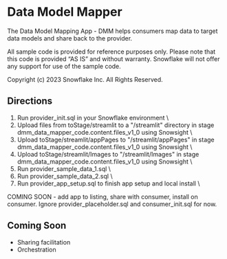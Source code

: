 # Data Model Mapper
The Data Model Mapping App - DMM helps consumers map data to target data models and share back to the provider.

All sample code is provided for reference purposes only. Please note that this code is provided “AS IS” and without warranty.  Snowflake will not offer any support for use of the sample code.

Copyright (c) 2023 Snowflake Inc. All Rights Reserved.

## Directions
1. Run provider_init.sql in your Snowflake environment \
2. Upload files from toStage/streamlit to a "/streamlit" directory in stage dmm_data_mapper_code.content.files_v1_0 using Snowsight \
3. Upload toStage/streamlit/appPages to "/streamlit/appPages" in stage dmm_data_mapper_code.content.files_v1_0 using Snowsight \
4. Upload toStage/streamlit/Images to "/streamlit/Images" in stage dmm_data_mapper_code.content.files_v1_0 using Snowsight \
5. Run provider_sample_data_1.sql \
6. Run provider_sample_data_2.sql \
7. Run provider_app_setup.sql to finish app setup and local install \

COMING SOON - add app to listing, share with consumer, install on consumer.  Ignore provider_placeholder.sql and consumer_init.sql for now.


## Coming Soon
- Sharing facilitation
- Orchestration
